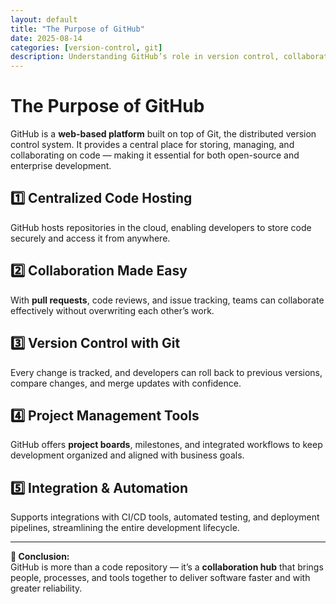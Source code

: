 ```yaml
---
layout: default
title: "The Purpose of GitHub"
date: 2025-08-14
categories: [version-control, git]
description: Understanding GitHub’s role in version control, collaboration, and modern software development.
---
```


# The Purpose of GitHub

GitHub is a **web-based platform** built on top of Git, the distributed version control system. It provides a central place for storing, managing, and collaborating on code — making it essential for both open-source and enterprise development.

## 1️⃣ Centralized Code Hosting
GitHub hosts repositories in the cloud, enabling developers to store code securely and access it from anywhere.

## 2️⃣ Collaboration Made Easy
With **pull requests**, code reviews, and issue tracking, teams can collaborate effectively without overwriting each other’s work.

## 3️⃣ Version Control with Git
Every change is tracked, and developers can roll back to previous versions, compare changes, and merge updates with confidence.

## 4️⃣ Project Management Tools
GitHub offers **project boards**, milestones, and integrated workflows to keep development organized and aligned with business goals.

## 5️⃣ Integration & Automation
Supports integrations with CI/CD tools, automated testing, and deployment pipelines, streamlining the entire development lifecycle.

---

**📌 Conclusion:**  
GitHub is more than a code repository — it’s a **collaboration hub** that brings people, processes, and tools together to deliver software faster and with greater reliability.
